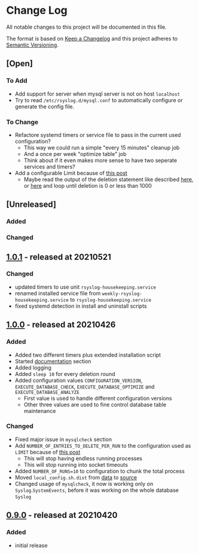 # Change Log

All notable changes to this project will be documented in this file.

The format is based on [Keep a Changelog](http://keepachangelog.com/)
and this project adheres to [Semantic Versioning](http://semver.org/).

## [Open]

### To Add

* Add support for server when mysql server is not on host `localhost`
* Try to read `/etc/rsyslog.d/mysql.conf` to automatically configure or generate the config file.

### To Change

* Refactore systemd timers or service file to pass in the current used configuration?
    * This way we could run a simple "every 15 minutes" cleanup job
    * And a once per week "optimize table" job
    * Think about if it even makes more sense to have two seperate services and timers?
* Add a configurable Limit because of [this post](https://forums.mysql.com/read.php?20,264405,264433#msg-264433)
    * Maybe read the output of the deletion statement like described [here](https://www.pontikis.net/blog/store-mysql-result-to-array-from-bash), or [here](https://www.cloudsavvyit.com/1081/check-a-value-in-a-mysql-database-from-a-linux-bash-script/) and loop until deletion is 0 or less than 1000

## [Unreleased]

### Added

### Changed

## [1.0.1](https://github.com/bazzline/rsyslog_mysql_housekeeping/tree/1.0.1) - released at 20210521

### Changed

* updated timers to use unit `rsyslog-housekeeping.service`
* renamed installed service file from `weekly-rsyslog-housekeeping.service` to `rsyslog-housekeeping.service`
* fixed systemd detection in install and uninstall scripts

## [1.0.0](https://github.com/bazzline/rsyslog_mysql_housekeeping/tree/1.0.0) - released at 20210426

### Added

* Added two different timers plus extended installation script
* Started [documentation](documentation) section
* Added logging
* Added `sleep 10` for every deletion round
* Added configuration values `CONFIGURATION_VERSION`, `EXECUTE_DATABASE_CHECK`, `EXECUTE_DATABASE_OPTIMIZE` and `EXECUTE_DATABASE_ANALYZE`
    * First value is used to handle different configuration versions
    * Other three values are used to fine control database table maintenance

### Changed

* Fixed major issue in `mysqlcheck` section
* Add `NUMBER_OF_ENTRIES_TO_DELETE_PER_RUN` to the configuration used as `LIMIT` because of [this post](https://forums.mysql.com/read.php?20,264405,264433#msg-264433)
    * This will stop having endless running processes
    * This will stop running into socket timeouts
* Added `NUMBER_OF_RUNS=10` to configuration to chunk the total process
* Moved `local_config.sh.dist` from [data](data) to [source](source)
* Changed usage of `mysqlcheck`, it now is working only on `Syslog`.`SystemEvents`, before it was working on the whole database `Syslog`

## [0.9.0](https://github.com/bazzline/rsyslog_mysql_housekeeping/tree/0.9.0) - released at 20210420

### Added

* initial release
